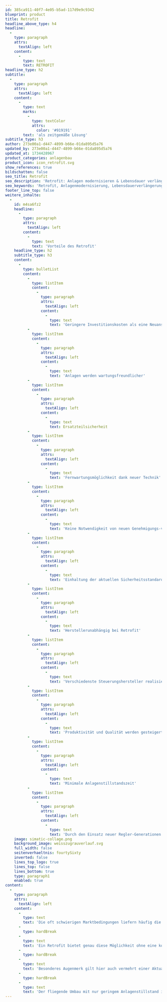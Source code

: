 ```yaml
---
id: 385ca911-40f7-4e05-b5ad-117d9e9c9342
blueprint: product
title: Retrofit
headline_above_type: h4
headline:
  -
    type: paragraph
    attrs:
      textAlign: left
    content:
      -
        type: text
        text: RETROFIT
headline_type: h2
subtitle:
  -
    type: paragraph
    attrs:
      textAlign: left
    content:
      -
        type: text
        marks:
          -
            type: textColor
            attrs:
              color: '#919191'
        text: 'als zeitgemäße Lösung'
subtitle_type: h3
author: 273e00a1-d447-4899-b66e-01da895d5a76
updated_by: 273e00a1-d447-4899-b66e-01da895d5a76
updated_at: 1734428967
product_categories: anlagenbau
product_icon: icon_retrofit.svg
show_references: true
bildschatten: false
seo_title: Retrofit
seo_description: 'Retrofit: Anlagen modernisieren & Lebensdauer verlängern. Effizient, sicher & kostengünstig auf aktuellen Standard – minimaler Stillstand, maximale Effizienz!'
seo_keywords: 'Retrofit, Anlagenmodernisierung, Lebensdauerverlängerung, Sicherheitstechnik aktualisieren, effiziente Anlagenoptimierung, geringer Anlagenstillstand'
footer_line_top: false
weitere_inhalte:
  -
    id: m4sa6fz2
    headline:
      -
        type: paragraph
        attrs:
          textAlign: left
        content:
          -
            type: text
            text: 'Vorteile des Retrofit'
    headline_type: h2
    subtitle_type: h3
    content:
      -
        type: bulletList
        content:
          -
            type: listItem
            content:
              -
                type: paragraph
                attrs:
                  textAlign: left
                content:
                  -
                    type: text
                    text: 'Geringere Investitionskosten als eine Neuanschaffung'
          -
            type: listItem
            content:
              -
                type: paragraph
                attrs:
                  textAlign: left
                content:
                  -
                    type: text
                    text: 'Anlagen werden wartungsfreundlicher'
          -
            type: listItem
            content:
              -
                type: paragraph
                attrs:
                  textAlign: left
                content:
                  -
                    type: text
                    text: Ersatzteilsicherheit
          -
            type: listItem
            content:
              -
                type: paragraph
                attrs:
                  textAlign: left
                content:
                  -
                    type: text
                    text: 'Fernwartungsmöglichkeit dank neuer Technik'
          -
            type: listItem
            content:
              -
                type: paragraph
                attrs:
                  textAlign: left
                content:
                  -
                    type: text
                    text: 'Keine Notwendigkeit von neuen Genehmigungs-verfahren'
          -
            type: listItem
            content:
              -
                type: paragraph
                attrs:
                  textAlign: left
                content:
                  -
                    type: text
                    text: 'Einhaltung der aktuellen Sicherheitsstandards'
          -
            type: listItem
            content:
              -
                type: paragraph
                attrs:
                  textAlign: left
                content:
                  -
                    type: text
                    text: 'Herstellerunabhängig bei Retrofit'
          -
            type: listItem
            content:
              -
                type: paragraph
                attrs:
                  textAlign: left
                content:
                  -
                    type: text
                    text: 'Verschiedenste Steuerungshersteller realisierbar'
          -
            type: listItem
            content:
              -
                type: paragraph
                attrs:
                  textAlign: left
                content:
                  -
                    type: text
                    text: 'Produktivität und Qualität werden gesteigert'
          -
            type: listItem
            content:
              -
                type: paragraph
                attrs:
                  textAlign: left
                content:
                  -
                    type: text
                    text: 'Minimale Anlagenstillstandszeit'
          -
            type: listItem
            content:
              -
                type: paragraph
                attrs:
                  textAlign: left
                content:
                  -
                    type: text
                    text: 'Durch den Einsatz neuer Regler-Generationen verbesserte Präzision und Anlagengeschwindigkei'
    image: simatic-collage.png
    background_image: weisszugrauverlauf.svg
    full_width: false
    seitenverhaeltnis: fourtySixty
    inverted: false
    lines_top_logo: true
    lines_top: false
    lines_bottom: true
    type: paragraph1
    enabled: true
content:
  -
    type: paragraph
    attrs:
      textAlign: left
    content:
      -
        type: text
        text: 'Die oft schwierigen Marktbedingungen liefern häufig die Notwendigkeit Bestandsanlagen in ihrer Laufzeit zu verlängern und auf den aktuellen Sicherheitsstandard zu heben.'
      -
        type: hardBreak
      -
        type: text
        text: 'Ein Retrofit bietet genau diese Möglichkeit ohne eine kostspielige Neuinvestition die Anlage auf den aktuellen Stand der Technik zu heben. Ob der Austausch einzelner Komponenten, ganzer Baugruppen oder Anlagenteile, durch Retrofit kann die Anlage modernisiert, effizienter gestaltet und ihre Lebensdauer verlängert werden.'
      -
        type: hardBreak
      -
        type: text
        text: 'Besonderes Augenmerk gilt hier auch vermehrt einer Aktualisierung der Sicherheitstechnik, für die wir ein kompetenter Ansprechpartner sind.'
      -
        type: hardBreak
      -
        type: text
        text: 'Der fliegende Umbau mit nur geringem Anlagenstillstand ist unsere Spezialität, die wir schon oft umgesetzt haben.'
---
```

